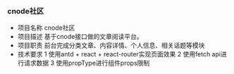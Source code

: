 ### cnode社区
* 项目名称
cnode社区
* 项目描述
基于cnode接口做的文章阅读平台。
* 项目职责
前台完成分类文章、内容详情、个人信息、相关话题等模块
* 技术要求
  1 使用antd + react + react-router实现页面效果
  2 使用fetch api进行请求数据
  3 使用propType进行组件props限制
